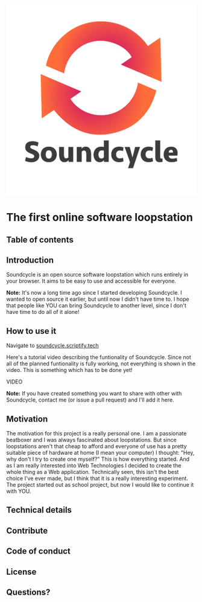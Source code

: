 
![Soundcycle logo](app/icons/logo.png "Soundcycle")

# The first online software loopstation

## Table of contents

## Introduction
Soundcycle is an open source software loopstation which runs entirely in your browser. It aims to be easy to use and accessible for everyone.

__Note:__ It's now a long time ago since I started developing Soundcycle. I wanted to open source it earlier, but until now I didn't have time to. I hope that people like YOU can bring Soundcycle to another level, since I don't have time to do all of it alone!

## How to use it
Navigate to [soundcycle.scriptify.tech](https://soundcycle.scriptify.tech)

Here's a tutorial video describing the funtionality of Soundcycle. Since not all of the planned funtionality is fully working, not everything is shown in the video. This is something which has to be done yet!

VIDEO

__Note:__ If you have created something you want to share with other with Soundcycle, contact me (or issue a pull request) and I'll add it here.

## Motivation
The motivation for this project is a really personal one. I am a passionate beatboxer and I was always fascinated about loopstations. But since loopstations aren't that cheap to afford and everyone of use has a pretty suitable piece of hardware at home (I mean your computer) I thought: "Hey, why don't I try to create one myself?"
This is how everything started. And as I am really interested into Web Technologies I decided to create the whole thing as a Web application. Technically seen, this isn't the best choice I've ever made, but I think that it is a really interesting experiment.
The project started out as school project, but now I would like to continue it with YOU.

## Technical details

## Contribute

## Code of conduct

## License

## Questions?
